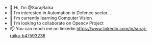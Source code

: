 - 👋 Hi, I’m @SurajRaika
- 👀 I’m interested in Automation in Defence sector...
- 🌱 I’m currently learning Computer Vision
- 💞️ I’m looking to collaborate on Opencv Project
- 📫 You can reach me on linkedin https://www.linkedin.com/in/suraj-raika-b47593236

<!---
SurajRaika/SurajRaika is a ✨ special ✨ repository because its `README.md` (this file) appears on your GitHub profile.
You can click the Preview link to take a look at your changes.
--->

